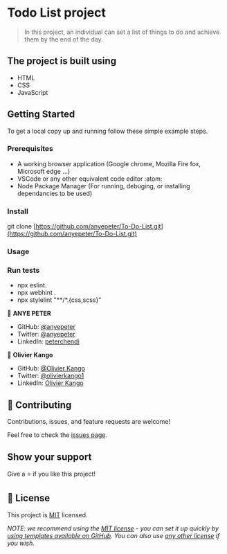 
# Todo List project

>In this project, an individual can set a list of things to do and achieve them by the end of the day.


## The project is built using

- HTML
- CSS
- JavaScript 

## Getting Started

To get a local copy up and running follow these simple example steps.

### Prerequisites

- A working browser application (Google chrome, Mozilla Fire fox, Microsoft edge ...)
- VSCode or any other equivalent code editor :atom:
- Node Package Manager (For running, debuging, or installing dependancies to be used)

### Install
git clone [https://github.com/anyepeter/To-Do-List.git](https://github.com/anyepeter/To-Do-List.git)
### Usage

### Run tests
- npx eslint.
- npx webhint .
- npx stylelint "**/*.{css,scss}"

👤 **ANYE PETER**

- GitHub: [@anyepeter](https://github.com/anyepeter)
- Twitter: [@anyepeter](https://twitter.com/home?lang=en)
- LinkedIn: [peterchendi](https://www.linkedin.com/feed/)

👤 **Olivier Kango**

- GitHub: [@Olivier Kango](https://github.com/Olivier-Kango)
- Twitter: [@olivierkango1](@olivierkango1)
- LinkedIn: [Olivier Kango](https://www.linkedin.com/in/olivier-kango-b990601b8)

## 🤝 Contributing

Contributions, issues, and feature requests are welcome!

Feel free to check the [issues page](https://github.com/anyepeter/Awesome-books-with-ES6/issues).

## Show your support

Give a ⭐️ if you like this project!


## 📝 License

This project is [MIT](./LICENSE) licensed.

_NOTE: we recommend using the [MIT license](https://choosealicense.com/licenses/mit/) - you can set it up quickly by [using templates available on GitHub](https://docs.github.com/en/communities/setting-up-your-project-for-healthy-contributions/adding-a-license-to-a-repository). You can also use [any other license](https://choosealicense.com/licenses/) if you wish._

